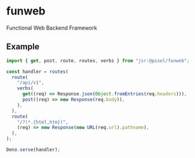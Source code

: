 # funweb

Functional Web Backend Framework

## Example

```typescript
import { get, post, route, routes, verbs } from "jsr:@pixel/funweb";

const handler = routes(
  route(
    "/api/v1",
    verbs(
      get((req) => Response.json(Object.fromEntries(req.headers))),
      post((req) => new Response(req.body)),
    ),
  ),
  route(
    "/?(*.{html,htm})",
    (req) => new Response(new URL(req.url).pathname),
  ),
);

Deno.serve(handler);
```

